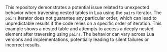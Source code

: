 This repository demonstrates a potential issue related to unexpected behavior when traversing nested tables in Lua using the `pairs` iterator.  The `pairs` iterator does not guarantee any particular order, which can lead to unpredictable results if the code relies on a specific order of iteration. This example shows a nested table and attempts to access a deeply nested element after traversing using `pairs`. The behavior can vary across Lua versions and implementations, potentially leading to silent failures or incorrect results.